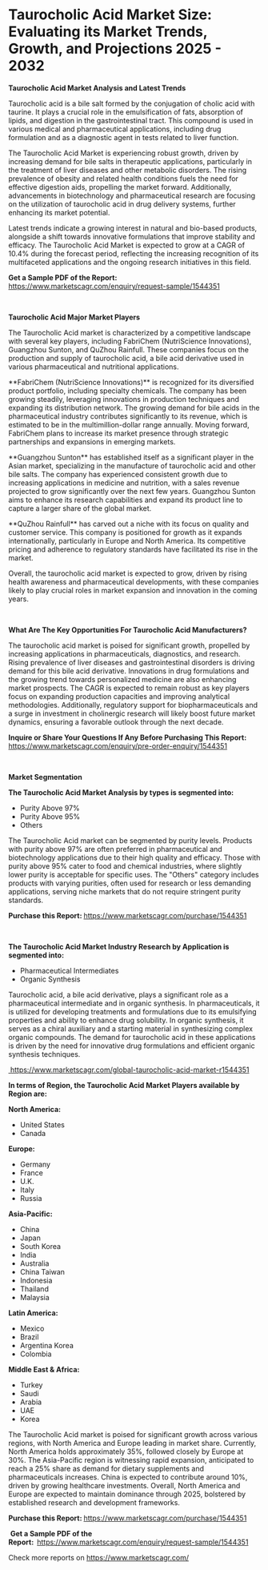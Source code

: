 <p><h1>Taurocholic Acid Market Size: Evaluating its Market Trends, Growth, and Projections 2025 - 2032</h1></p><p><strong>Taurocholic Acid Market Analysis and Latest Trends</strong></p>
<p><p>Taurocholic acid is a bile salt formed by the conjugation of cholic acid with taurine. It plays a crucial role in the emulsification of fats, absorption of lipids, and digestion in the gastrointestinal tract. This compound is used in various medical and pharmaceutical applications, including drug formulation and as a diagnostic agent in tests related to liver function.</p><p>The Taurocholic Acid Market is experiencing robust growth, driven by increasing demand for bile salts in therapeutic applications, particularly in the treatment of liver diseases and other metabolic disorders. The rising prevalence of obesity and related health conditions fuels the need for effective digestion aids, propelling the market forward. Additionally, advancements in biotechnology and pharmaceutical research are focusing on the utilization of taurocholic acid in drug delivery systems, further enhancing its market potential.</p><p>Latest trends indicate a growing interest in natural and bio-based products, alongside a shift towards innovative formulations that improve stability and efficacy. The Taurocholic Acid Market is expected to grow at a CAGR of 10.4% during the forecast period, reflecting the increasing recognition of its multifaceted applications and the ongoing research initiatives in this field.</p></p>
<p><strong>Get a Sample PDF of the Report:&nbsp;</strong> <a href="https://www.marketscagr.com/enquiry/request-sample/1544351?utm_campaign=2110&utm_medium=2&utm_source=Github&utm_content=ia&utm_term=31032025&utm_id=taurocholic-acid">https://www.marketscagr.com/enquiry/request-sample/1544351</a></p>
<p>&nbsp;</p>
<p><strong>Taurocholic Acid Major Market Players</strong></p>
<p><p>The Taurocholic Acid market is characterized by a competitive landscape with several key players, including FabriChem (NutriScience Innovations), Guangzhou Sunton, and QuZhou Rainfull. These companies focus on the production and supply of taurocholic acid, a bile acid derivative used in various pharmaceutical and nutritional applications.</p><p>**FabriChem (NutriScience Innovations)** is recognized for its diversified product portfolio, including specialty chemicals. The company has been growing steadily, leveraging innovations in production techniques and expanding its distribution network. The growing demand for bile acids in the pharmaceutical industry contributes significantly to its revenue, which is estimated to be in the multimillion-dollar range annually. Moving forward, FabriChem plans to increase its market presence through strategic partnerships and expansions in emerging markets.</p><p>**Guangzhou Sunton** has established itself as a significant player in the Asian market, specializing in the manufacture of taurocholic acid and other bile salts. The company has experienced consistent growth due to increasing applications in medicine and nutrition, with a sales revenue projected to grow significantly over the next few years. Guangzhou Sunton aims to enhance its research capabilities and expand its product line to capture a larger share of the global market.</p><p>**QuZhou Rainfull** has carved out a niche with its focus on quality and customer service. This company is positioned for growth as it expands internationally, particularly in Europe and North America. Its competitive pricing and adherence to regulatory standards have facilitated its rise in the market.</p><p>Overall, the taurocholic acid market is expected to grow, driven by rising health awareness and pharmaceutical developments, with these companies likely to play crucial roles in market expansion and innovation in the coming years.</p></p>
<p>&nbsp;</p>
<p><strong>What Are The Key Opportunities For Taurocholic Acid Manufacturers?</strong></p>
<p><p>The taurocholic acid market is poised for significant growth, propelled by increasing applications in pharmaceuticals, diagnostics, and research. Rising prevalence of liver diseases and gastrointestinal disorders is driving demand for this bile acid derivative. Innovations in drug formulations and the growing trend towards personalized medicine are also enhancing market prospects. The CAGR is expected to remain robust as key players focus on expanding production capacities and improving analytical methodologies. Additionally, regulatory support for biopharmaceuticals and a surge in investment in cholinergic research will likely boost future market dynamics, ensuring a favorable outlook through the next decade.</p></p>
<p><strong>Inquire or Share Your Questions If Any Before Purchasing This Report:</strong> <a href="https://www.marketscagr.com/enquiry/pre-order-enquiry/1544351?utm_campaign=2110&utm_medium=2&utm_source=Github&utm_content=ia&utm_term=31032025&utm_id=taurocholic-acid">https://www.marketscagr.com/enquiry/pre-order-enquiry/1544351</a></p>
<p>&nbsp;</p>
<p><strong>Market Segmentation</strong></p>
<p><strong>The Taurocholic Acid Market Analysis by types is segmented into:</strong></p>
<p><ul><li>Purity Above 97%</li><li>Purity Above 95%</li><li>Others</li></ul></p>
<p><p>The Taurocholic Acid market can be segmented by purity levels. Products with purity above 97% are often preferred in pharmaceutical and biotechnology applications due to their high quality and efficacy. Those with purity above 95% cater to food and chemical industries, where slightly lower purity is acceptable for specific uses. The "Others" category includes products with varying purities, often used for research or less demanding applications, serving niche markets that do not require stringent purity standards.</p></p>
<p><strong>Purchase this Report:&nbsp;</strong><a href="https://www.marketscagr.com/purchase/1544351?utm_campaign=2110&utm_medium=2&utm_source=Github&utm_content=ia&utm_term=31032025&utm_id=taurocholic-acid">https://www.marketscagr.com/purchase/1544351</a></p>
<p>&nbsp;</p>
<p><strong>The Taurocholic Acid Market Industry Research by Application is segmented into:</strong></p>
<p><ul><li>Pharmaceutical Intermediates</li><li>Organic Synthesis</li></ul></p>
<p><p>Taurocholic acid, a bile acid derivative, plays a significant role as a pharmaceutical intermediate and in organic synthesis. In pharmaceuticals, it is utilized for developing treatments and formulations due to its emulsifying properties and ability to enhance drug solubility. In organic synthesis, it serves as a chiral auxiliary and a starting material in synthesizing complex organic compounds. The demand for taurocholic acid in these applications is driven by the need for innovative drug formulations and efficient organic synthesis techniques.</p></p>
<p><a href="https://www.marketscagr.com/global-taurocholic-acid-market-r1544351?utm_campaign=2110&utm_medium=2&utm_source=Github&utm_content=ia&utm_term=31032025&utm_id=taurocholic-acid">&nbsp;https://www.marketscagr.com/global-taurocholic-acid-market-r1544351</a></p>
<p><strong>In terms of Region, the Taurocholic Acid Market Players available by Region are:</strong></p>
<p>
    <p> <strong> North America: </strong>
        <ul>
            <li>United States</li>
            <li>Canada</li>
        </ul>
        </p> 
    <p> <strong> Europe: </strong>
        <ul>
            <li>Germany</li>
            <li>France</li>
            <li>U.K.</li>
            <li>Italy</li>
            <li>Russia</li>
        </ul>
        </p> 
    <p> <strong> Asia-Pacific: </strong>
        <ul>
            <li>China</li>
            <li>Japan</li>
            <li>South Korea</li>
            <li>India</li>
            <li>Australia</li>
            <li>China Taiwan</li>
            <li>Indonesia</li>
            <li>Thailand</li>
            <li>Malaysia</li>
        </ul>
        </p> 
    <p> <strong> Latin America: </strong>
        <ul>
            <li>Mexico</li>
            <li>Brazil</li>
            <li>Argentina Korea</li>
            <li>Colombia</li>
        </ul>
        </p> 
    <p> <strong> Middle East & Africa: </strong>
        <ul>
            <li>Turkey</li>
            <li>Saudi</li>
            <li>Arabia</li>
            <li>UAE</li>
            <li>Korea</li>
        </ul>
    </p>
    </p>
<p><p>The Taurocholic Acid market is poised for significant growth across various regions, with North America and Europe leading in market share. Currently, North America holds approximately 35%, followed closely by Europe at 30%. The Asia-Pacific region is witnessing rapid expansion, anticipated to reach a 25% share as demand for dietary supplements and pharmaceuticals increases. China is expected to contribute around 10%, driven by growing healthcare investments. Overall, North America and Europe are expected to maintain dominance through 2025, bolstered by established research and development frameworks.</p></p>
<p><strong>Purchase this Report: </strong><a href="https://www.marketscagr.com/purchase/1544351?utm_campaign=2110&utm_medium=2&utm_source=Github&utm_content=ia&utm_term=31032025&utm_id=taurocholic-acid">https://www.marketscagr.com/purchase/1544351</a></p>
<p>&nbsp;<strong>Get a Sample PDF of the Report:&nbsp;&nbsp;</strong><a href="https://www.marketscagr.com/enquiry/request-sample/1544351?utm_campaign=2110&utm_medium=2&utm_source=Github&utm_content=ia&utm_term=31032025&utm_id=taurocholic-acid">https://www.marketscagr.com/enquiry/request-sample/1544351</a></p>
<p><strong></strong></p>
<p>Check more reports on <a href="https://www.marketscagr.com/?utm_campaign=2110&utm_medium=2&utm_source=Github&utm_content=ia&utm_term=31032025&utm_id=taurocholic-acid">https://www.marketscagr.com/</a></p>